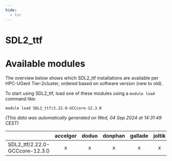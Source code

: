 ```yaml
---
hide:
  - toc
---
```


SDL2_ttf
========

# Available modules


The overview below shows which SDL2_ttf installations are available per HPC-UGent Tier-2cluster, ordered based on software version (new to old).

To start using SDL2_ttf, load one of these modules using a `module load` command like:

```shell
module load SDL2_ttf/2.22.0-GCCcore-12.3.0
```

*(This data was automatically generated on Wed, 04 Sep 2024 at 14:31:49 CEST)*  

| |accelgor|doduo|donphan|gallade|joltik|shinx|skitty|
| :---: | :---: | :---: | :---: | :---: | :---: | :---: | :---: |
|SDL2_ttf/2.22.0-GCCcore-12.3.0|x|x|x|x|x|x|x|
